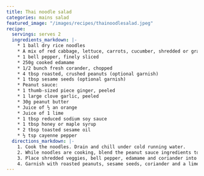 ```yaml
---
title: Thai noodle salad
categories: mains salad
featured_image: "/images/recipes/thainoodlesalad.jpeg"
recipe:
  servings: serves 2
  ingredients_markdown: |-
    * 1 ball dry rice noodles
    * A mix of red cabbage, lettuce, carrots, cucumber, shredded or grated
    * 1 bell pepper, finely sliced
    * 250g cooked edamame
    * 1/2 bunch fresh corander, chopped
    * 4 tbsp roasted, crushed peanuts (optional garnish)
    * 1 tbsp sesame seeds (optional garnish)
    * Peanut sauce:
    * 1 thumb-sized piece ginger, peeled
    * 1 large clove garlic, peeled
    * 30g peanut butter
    * Juice of ½ an orange
    * Juice of 1 lime
    * 1 tbsp reduced sodium soy sauce
    * 1 tbsp honey or maple syrup
    * 2 tbsp toasted sesame oil
    * ½ tsp cayenne pepper
  directions_markdown: |-
    1. Cook the noodles. Drain and chill under cold running water.
    2. While noodles are cooking, blend the peanut sauce ingredients together using a blender until smooth.
    3. Place shredded veggies, bell pepper, edamame and coriander into a serving bowl and toss together. Add the cold noodles and toss again. Pour the peanut sauce over top and toss well to combine.
    4. Garnish with roasted peanuts, sesame seeds, coriander and a lime wedge.
---
```

